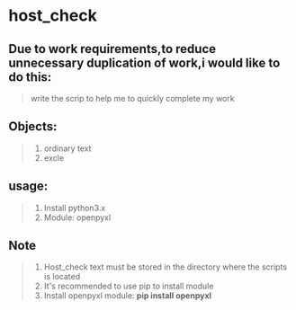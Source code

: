 # host_check
## Due to work requirements,to reduce unnecessary duplication of work,i would like to do this:
> write the scrip to help me to quickly complete my work

## Objects:
> 1. ordinary text
> 2. excle

## usage:
> 1. Install python3.x
> 2. Module: openpyxl

## Note
> 1. Host_check text must be stored in the directory where the scripts is located
> 2. It's recommended to use pip to install module
> 3. Install openpyxl module: **pip install openpyxl**

